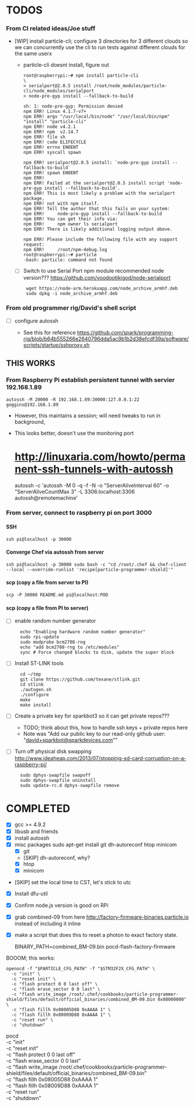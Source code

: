 # TODOS


### From CI related ideas/Joe stuff

- [WIP] install particle-cli; configure 3 directories for 3 different clouds so we can concurrently use the cli to run tests against different clouds for the same userx
  - particle-cli doesnt install, figure out

        root@raspberrypi:~# npm install particle-cli
        \
        > serialport@2.0.5 install /root/node_modules/particle-cli/node_modules/serialport
        > node-pre-gyp install --fallback-to-build

        sh: 1: node-pre-gyp: Permission denied
        npm ERR! Linux 4.1.7-v7+
        npm ERR! argv "/usr/local/bin/node" "/usr/local/bin/npm" "install" "particle-cli"
        npm ERR! node v4.2.1
        npm ERR! npm  v2.14.7
        npm ERR! file sh
        npm ERR! code ELIFECYCLE
        npm ERR! errno ENOENT
        npm ERR! syscall spawn

        npm ERR! serialport@2.0.5 install: `node-pre-gyp install --fallback-to-build`
        npm ERR! spawn ENOENT
        npm ERR!
        npm ERR! Failed at the serialport@2.0.5 install script 'node-pre-gyp install --fallback-to-build'.
        npm ERR! This is most likely a problem with the serialport package,
        npm ERR! not with npm itself.
        npm ERR! Tell the author that this fails on your system:
        npm ERR!     node-pre-gyp install --fallback-to-build
        npm ERR! You can get their info via:
        npm ERR!     npm owner ls serialport
        npm ERR! There is likely additional logging output above.

        npm ERR! Please include the following file with any support request:
        npm ERR!     /root/npm-debug.log
        root@raspberrypi:~# particle
        -bash: particle: command not found


  - [ ] Switch to use Serial Port npm module recommended
  node version??? https://github.com/voodootikigod/node-serialport

         wget https://node-arm.herokuapp.com/node_archive_armhf.deb
         sudo dpkg -i node_archive_armhf.deb

### From old programmer rig/David's shell script

- [ ] configure autossh

  - See this for reference https://github.com/spark/programming-rig/blob/b64b555266e2640796dda5ac9b1b2d38efcdf39a/software/scripts/startup/sshproxy.sh

## THIS WORKS

### From Raspberry Pi establish persistent tunnel with servier 192.168.1.89

    autossh -M 20000 -R 192.168.1.89:30000:127.0.0.1:22 goggins@192.168.1.89

- However, this maintains a session; will need tweaks to run in background,

- This looks better, doesn't use the monitoring port

    # http://linuxaria.com/howto/permanent-ssh-tunnels-with-autossh
    autossh -c 'autossh -M 0 -q -f -N -o "ServerAliveInterval 60" -o "ServerAliveCountMax 3" -L 3306:localhost:3306 autossh@remotemachine'

### From server, connect to raspberry pi on port 3000

#### SSH

    ssh pi@localhost -p 30000

#### Converge Chef via autossh from server

    ssh pi@localhost -p 30000 sudo bash -c "cd /root/.chef && chef-client --local --override-runlist 'recipe[particle-programmer-shield]'"

#### scp (copy a file from server to PI)

    scp -P 30000 README.md pi@localhost:POO

#### scp (copy a file from PI to server)

- [ ] enable random number generator

        echo "Enabling hardware random number generator"
        sudo rpi-update
        sudo modprobe bcm2708-rng
        echo "add bcm2708-rng to /etc/modules"
        sync # Force changed blocks to disk, update the super block


- [ ] Install ST-LINK tools

        cd ~/tmp
        git clone https://github.com/texane/stlink.git
        cd stlink
        ./autogen.sh
        ./configure
        make
        make install

- [ ] Create a private key for sparkbot3 so it can get private repos???
  - TODO; think about this, how to handle ssh keys + private repos here
  - Note was "Add our public key to our read-only github user: "david+sparkbot@sparkdevices.com""

- [ ] Turn off physical disk swapping
  http://www.ideaheap.com/2013/07/stopping-sd-card-corruption-on-a-raspberry-pi/

        sudo dphys-swapfile swapoff
        sudo dphys-swapfile uninstall
        sudo update-rc.d dphys-swapfile remove

# COMPLETED

- [x] gcc >= 4.9.2
- [x] libusb and friends
- [x] install autossh
- [x] misc packages sudo apt-get install git dh-autoreconf htop minicom
  - [x] git
  - [SKIP] dh-autoreconf, why?
  - [x] htop
  - [x] minicom
- [SKIP] set the local time to CST, let's stick to utc
- [x] Install dfu-util
- [x] Confirm node.js version is good on RPi

- [x] grab combined-09 from here http://factory-firmware-binaries.particle.io instead of including it inline
- [x] make a script that does this to reset a photon to exact factory state.

    BINARY_PATH=combined_BM-09.bin pocd-flash-factory-firmware

BOOOM; this works:

    openocd -f "$PARTICLE_CFG_PATH" -f "$STM32F2X_CFG_PATH" \
      -c "init" \
      -c "reset init" \
      -c "flash protect 0 0 last off" \
      -c "flash erase_sector 0 0 last" \
      -c "flash write_image /root/.chef/cookbooks/particle-programmer-shield/files/default/official_binaries/combined_BM-09.bin 0x08000000" \
      -c "flash fillh 0x08005D88 0xAAAA 1" \
      -c "flash fillh 0x08009D88 0xAAAA 1" \
      -c "reset run" \
      -c "shutdown"

pocd \
  -c "init" \
  -c "reset init" \
  -c "flash protect 0 0 last off" \
  -c "flash erase_sector 0 0 last" \
  -c "flash write_image /root/.chef/cookbooks/particle-programmer-shield/files/default/official_binaries/combined_BM-09.bin" \
  -c "flash fillh 0x08005D88 0xAAAA 1" \
  -c "flash fillh 0x08009D88 0xAAAA 1" \
  -c "reset run" \
  -c "shutdown"

